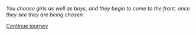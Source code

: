 
*You choose girls as well as boys, and they begin to come to the front, once they see they are being chosen.*

[Continue journey](/node/running)